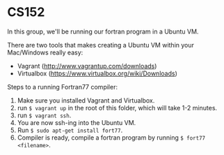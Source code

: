 CS152
=====

In this group, we'll be running our fortran program in a Ubuntu VM.

There are two tools that makes creating a Ubuntu VM within your Mac/Windows really easy:
- Vagrant (http://www.vagrantup.com/downloads)
- Virtualbox (https://www.virtualbox.org/wiki/Downloads)

Steps to a running Fortran77 compiler:

1) Make sure you installed Vagrant and Virtualbox.
2) run `$ vagrant up` in the root of this folder, which will take 1-2 minutes. 
3) run `$ vagrant ssh`.
4) You are now ssh-ing into the Ubuntu VM.
5) Run `$ sudo apt-get install fort77`.
6) Compiler is ready, compile a fortran program by running `$ fort77 <filename>`.

